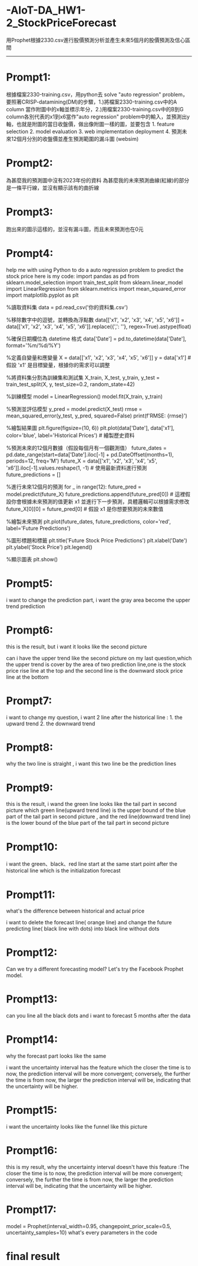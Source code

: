 # -AIoT-DA_HW1-2_StockPriceForecast
用Prophet根據2330.csv進行股價預測分析並產生未來5個月的股價預測及信心區間

-------------------------------------------------------------------
# Prompt1:
根據檔案2330-training.csv，用python去 solve "auto regression" problem，要照著CRISP-datamining(DM)的步驟，1.)將檔案2330-training.csv中的A column 當作附圖中的x軸並標示年分，2.)用檔案2330-training.csv中的B到G column各別代表的x1到x6當作"auto regression" problem中的輸入，並預測出y軸，也就是附圖的當日收盤價，做出像附圖一樣的圖，並要包含 1. feature selection 2. model evaluation 3. web implementation deployment 4. 預測未來12個月分別的收盤價並產生預測範圍的漏斗圖 (websim) 

# Prompt2:
為甚麼我的預測圖中沒有2023年份的資料
為甚麼我的未來預測曲線(紅線)的部分是一條平行線，並沒有顯示該有的曲折線

# Prompt3:
跑出來的圖示這樣的，並沒有漏斗圖，而且未來預測也在0元

# Prompt4:
help me with using Python to do a auto regression problem to predict the stock price here is my code:
import pandas as pd
from sklearn.model_selection import train_test_split
from sklearn.linear_model import LinearRegression
from sklearn.metrics import mean_squared_error
import matplotlib.pyplot as plt

%讀取資料集
data = pd.read_csv('你的資料集.csv')

%移除數字中的逗號，並轉換為浮點數
data[['x1', 'x2', 'x3', 'x4', 'x5', 'x6']] = data[['x1', 'x2', 'x3', 'x4', 'x5', 'x6']].replace({',': ''}, regex=True).astype(float)

%確保日期欄位為 datetime 格式
data['Date'] = pd.to_datetime(data['Date'], format='%m/%d/%Y')

%定義自變量和應變量
X = data[['x1', 'x2', 'x3', 'x4', 'x5', 'x6']]
y = data['x1']  # 假設 'x1' 是目標變量，根據你的需求可以調整

%將資料集分割為訓練集和測試集
X_train, X_test, y_train, y_test = train_test_split(X, y, test_size=0.2, random_state=42)

%訓練模型
model = LinearRegression()
model.fit(X_train, y_train)

%預測並評估模型
y_pred = model.predict(X_test)
rmse = mean_squared_error(y_test, y_pred, squared=False)
print(f'RMSE: {rmse}')

%繪製結果圖
plt.figure(figsize=(10, 6))
plt.plot(data['Date'], data['x1'], color='blue', label='Historical Prices')  # 繪製歷史資料

%預測未來的12個月數據（假設每個月有一個觀測值）
future_dates = pd.date_range(start=data['Date'].iloc[-1] + pd.DateOffset(months=1), periods=12, freq='M')
future_X = data[['x1', 'x2', 'x3', 'x4', 'x5', 'x6']].iloc[-1].values.reshape(1, -1)  # 使用最新資料進行預測
future_predictions = []

%進行未來12個月的預測
for _ in range(12):
    future_pred = model.predict(future_X)
    future_predictions.append(future_pred[0])
    # 這裡假設你會根據未來預測的值更新 x1 並進行下一步預測，具體邏輯可以根據需求修改
    future_X[0][0] = future_pred[0]  # 假設 x1 是你想要預測的未來數值

%繪製未來預測
plt.plot(future_dates, future_predictions, color='red', label='Future Predictions')

%圖形標題和標籤
plt.title('Future Stock Price Predictions')
plt.xlabel('Date')
plt.ylabel('Stock Price')
plt.legend()

%顯示圖表
plt.show()

# Prompt5:
i want to change the prediction part, i want the gray area become the upper trend prediction

# Prompt6:
this is the result, but i want it looks like the second picture

can i have the upper trend like the second picture on my last question,which the upper trend is cover by the area of two prediction line,one is the stock price rise line at the top and the second line is the downward stock price line at the bottom

# Prompt7:
i want to change my question, i want 2 line after the historical line : 1. the upward trend 2. the downward trend

# Prompt8:
why the two line is straight , i want this two line be the prediction lines

# Prompt9:
this is the result, i wand the green line looks like the tail part in second picture which green line(upward trend line) is the upper bound of the blue part of the tail part in second picture , and the red line(downward trend line) is the lower bound of the blue part of the tail part in second picture

# Prompt10:
i want the green、black、red line start at the same start point after the historical line which is the initialization forecast

# Prompt11:
what's the difference between historical and actual price

i want to delete the forecast line( orange line) and change the future predicting line( black line with dots) into black line without dots

# Prompt12:
Can we try a different forecasting model?
Let's try the Facebook Prophet model.

# Prompt13:
can you line all the black dots and i want to forecast 5 months after the data

# Prompt14:
why the forecast part looks like the same

i want the uncertainty interval has the feature which the closer the time is to now, the prediction interval will be more convergent; conversely, the further the time is from now, the larger the prediction interval will be, indicating that the uncertainty will be higher.

# Prompt15:
i want the uncertainty looks like the funnel like this picture

# Prompt16:
this is my result, why the uncertainty interval doesn't have this feature :The closer the time is to now, the prediction interval will be more convergent; conversely, the further the time is from now, the larger the prediction interval will be, indicating that the uncertainty will be higher.

# Prompt17:
model = Prophet(interval_width=0.95, changepoint_prior_scale=0.5, uncertainty_samples=10) what's every parameters in the code

# final result
